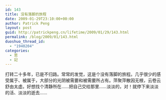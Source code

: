 ```yaml
---
id: 143
title: 没有落脚的旅程
date: 2009-01-29T23:10:00+00:00
author: Patrick Peng
layout: post
guid: http://patrickpeng.cn/lifetime/2009/01/29/143.html
permalink: /blog/2009/01/143.html
duoshuo_thread_id:
  - "1940204"
categories:
  - 思
  - 記
---
```

打转二十多年，已是不归路。常常的发觉，这是个没有落脚的旅程。几乎很少的感受属于、被属于，大部分的光阴被需要和被需要所占有。萍聚萍散因无根，云卷云舒由太虚。好想找个清静所在……把自己交给那里……淡淡的，对！就停下来淡淡的活、淡淡的逝去…… 